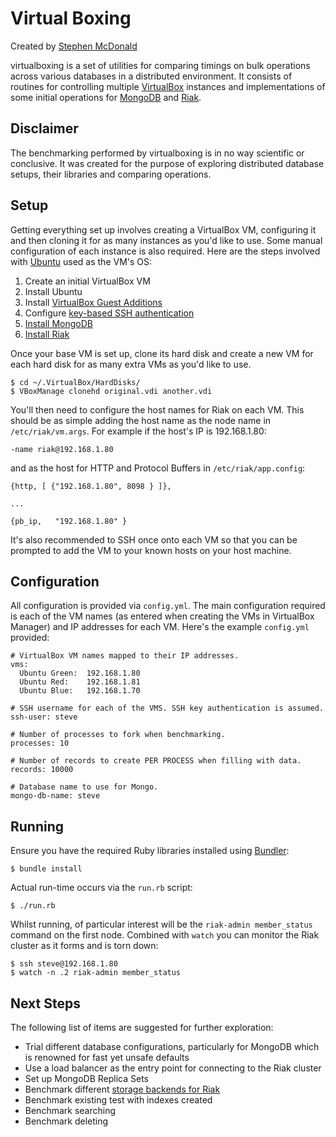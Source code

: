 Virtual Boxing
==============

Created by [Stephen McDonald](http://twitter.com/stephen_mcd)

virtualboxing is a set of utilities for comparing timings on bulk
operations across various databases in a distributed environment. It
consists of routines for controlling multiple [VirtualBox][1] instances
and implementations of some initial operations for [MongoDB][2] and
[Riak][3].

Disclaimer
----------

The benchmarking performed by virtualboxing is in no way scientific
or conclusive. It was created for the purpose of exploring distributed
database setups, their libraries and comparing operations.

Setup
-----

Getting everything set up involves creating a VirtualBox VM, configuring
it and then cloning it for as many instances as you'd like to use.
Some manual configuration of each instance is also required. Here are
the steps involved with [Ubuntu][4] used as the VM's OS:

1. Create an initial VirtualBox VM
2. Install Ubuntu
3. Install [VirtualBox Guest Additions][4]
4. Configure [key-based SSH authentication][5]
5. [Install MongoDB][6]
6. [Install Riak][7]

Once your base VM is set up, clone its hard disk and create a new VM for
each hard disk for as many extra VMs as you'd like to use.

    $ cd ~/.VirtualBox/HardDisks/
    $ VBoxManage clonehd original.vdi another.vdi

You'll then need to configure the host names for Riak on each VM. This
should be as simple adding the host name as the node name in
`/etc/riak/vm.args`. For example if the host's IP is 192.168.1.80:

    -name riak@192.168.1.80

and as the host for HTTP and Protocol Buffers in `/etc/riak/app.config`:

    {http, [ {"192.168.1.80", 8098 } ]},

    ...

    {pb_ip,   "192.168.1.80" }

It's also recommended to SSH once onto each VM so that you can be
prompted to add the VM to your known hosts on your host machine.

Configuration
-------------

All configuration is provided via `config.yml`. The main configuration
required is each of the VM names (as entered when creating the VMs in
VirtualBox Manager) and IP addresses for each VM. Here's the example
`config.yml` provided:

    # VirtualBox VM names mapped to their IP addresses.
    vms:
      Ubuntu Green:  192.168.1.80
      Ubuntu Red:    192.168.1.81
      Ubuntu Blue:   192.168.1.70

    # SSH username for each of the VMS. SSH key authentication is assumed.
    ssh-user: steve

    # Number of processes to fork when benchmarking.
    processes: 10

    # Number of records to create PER PROCESS when filling with data.
    records: 10000

    # Database name to use for Mongo.
    mongo-db-name: steve

Running
-------

Ensure you have the required Ruby libraries installed using [Bundler][8]:

    $ bundle install

Actual run-time occurs via the `run.rb` script:

    $ ./run.rb

Whilst running, of particular interest will be the `riak-admin member_status`
command on the first node. Combined with `watch` you can monitor the
Riak cluster as it forms and is torn down:

    $ ssh steve@192.168.1.80
    $ watch -n .2 riak-admin member_status

Next Steps
----------

The following list of items are suggested for further exploration:

* Trial different database configurations, particularly for MongoDB
  which is renowned for fast yet unsafe defaults
* Use a load balancer as the entry point for connecting to the
  Riak cluster
* Set up MongoDB Replica Sets
* Benchmark different [storage backends for Riak][9]
* Benchmark existing test with indexes created
* Benchmark searching
* Benchmark deleting

[1]: http://www.virtualbox.org/
[2]: http://www.mongodb.org/
[3]: http://wiki.basho.com/Riak.html
[4]: http://www.virtualbox.org/manual/ch04.html#idp11274368
[5]: http://www.laubenheimer.net/ssh-keys.shtml
[6]: http://www.mongodb.org/display/DOCS/Quickstart+Unix
[7]: http://wiki.basho.com/Installing-on-Debian-and-Ubuntu.html
[8]: http://gembundler.com/
[9]: http://wiki.basho.com/Storage-Backends.html
